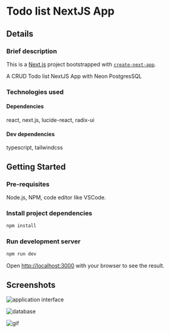 # Todo list NextJS App

## Details

### Brief description

This is a [Next.js](https://nextjs.org/) project bootstrapped with [`create-next-app`](https://github.com/vercel/next.js/tree/canary/packages/create-next-app).

A CRUD Todo list NextJS App with Neon PostgresSQL

### Technologies used

#### Dependencies

react, next.js, lucide-react, radix-ui

#### Dev dependencies

typescript, tailwindcss

## Getting Started

### Pre-requisites

Node.js, NPM, code editor like VSCode.

### Install project dependencies

```bash
npm install
```

### Run development server

```bash
npm run dev
```

Open [http://localhost:3000](http://localhost:3000) with your browser to see the result.

## Screenshots

![application interface](https://raw.githubusercontent.com/usamyismy7/generative-ai-projects/master/project-2_todo-list-full-stack-nextjs-fastapi/project_2/client/assets/image-1.png)

![database](https://raw.githubusercontent.com/usamyismy7/generative-ai-projects/master/project-2_todo-list-full-stack-nextjs-fastapi/project_2/client/assets/image.png)

![gif](https://raw.githubusercontent.com/usamyismy7/generative-ai-projects/master/project-2_todo-list-full-stack-nextjs-fastapi/project_2/client/assets/gif.gif)
